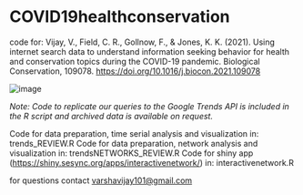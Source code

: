 # COVID19healthconservation
code for: Vijay, V., Field, C. R., Gollnow, F., & Jones, K. K. (2021). Using internet search data to understand information seeking behavior for health and conservation topics during the COVID-19 pandemic. Biological Conservation, 109078.
https://doi.org/10.1016/j.biocon.2021.109078

![image](https://user-images.githubusercontent.com/44326489/112869054-59b34080-9082-11eb-94a7-20f0cd80f449.png)

*Note: Code to replicate our queries to the Google Trends API is included in the R script and archived data is available on request.*

Code for data preparation, time serial analysis and visualization in: trends_REVIEW.R
Code for data preparation, network analysis and visualization in: trendsNETWORKS_REVIEW.R
Code for shiny app (https://shiny.sesync.org/apps/interactivenetwork/) in: interactivenetwork.R

for questions contact varshavijay101@gmail.com
